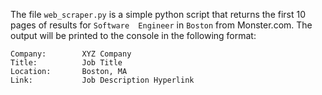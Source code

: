 The file `web_scraper.py` is a simple python script that returns the first 10 pages of results for `Software 
Engineer` in `Boston` from Monster.com. The output will be printed to the console in the following format:

```
Company:        XYZ Company
Title:          Job Title
Location:       Boston, MA
Link:           Job Description Hyperlink
```